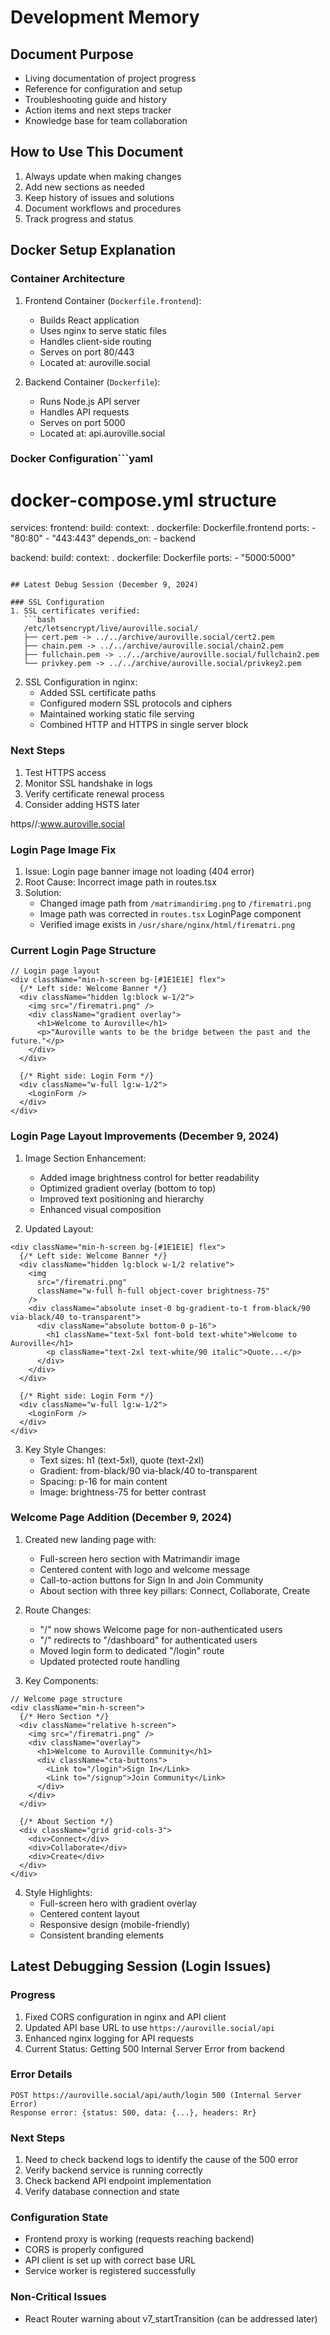 # Development Memory

## Document Purpose
- Living documentation of project progress
- Reference for configuration and setup
- Troubleshooting guide and history
- Action items and next steps tracker
- Knowledge base for team collaboration

## How to Use This Document
1. Always update when making changes
2. Add new sections as needed
3. Keep history of issues and solutions
4. Document workflows and procedures
5. Track progress and status

## Docker Setup Explanation

### Container Architecture
1. Frontend Container (`Dockerfile.frontend`):
   - Builds React application
   - Uses nginx to serve static files
   - Handles client-side routing
   - Serves on port 80/443
   - Located at: auroville.social

2. Backend Container (`Dockerfile`):
   - Runs Node.js API server
   - Handles API requests
   - Serves on port 5000
   - Located at: api.auroville.social

### Docker Configuration```yaml
# docker-compose.yml structure
services:
  frontend:
    build:
      context: .
      dockerfile: Dockerfile.frontend
    ports:
      - "80:80"
      - "443:443"
    depends_on:
      - backend

  backend:
    build:
      context: .
      dockerfile: Dockerfile
    ports:
      - "5000:5000"
```

## Latest Debug Session (December 9, 2024)

### SSL Configuration
1. SSL certificates verified:
   ```bash
   /etc/letsencrypt/live/auroville.social/
   ├── cert.pem -> ../../archive/auroville.social/cert2.pem
   ├── chain.pem -> ../../archive/auroville.social/chain2.pem
   ├── fullchain.pem -> ../../archive/auroville.social/fullchain2.pem
   └── privkey.pem -> ../../archive/auroville.social/privkey2.pem
   ```

2. SSL Configuration in nginx:
   - Added SSL certificate paths
   - Configured modern SSL protocols and ciphers
   - Maintained working static file serving
   - Combined HTTP and HTTPS in single server block

### Next Steps
1. Test HTTPS access
2. Monitor SSL handshake in logs
3. Verify certificate renewal process
4. Consider adding HSTS later

https//:www.auroville.social

### Login Page Image Fix
1. Issue: Login page banner image not loading (404 error)
2. Root Cause: Incorrect image path in routes.tsx
3. Solution:
   - Changed image path from `/matrimandirimg.png` to `/firematri.png`
   - Image path was corrected in `routes.tsx` LoginPage component
   - Verified image exists in `/usr/share/nginx/html/firematri.png`

### Current Login Page Structure
```tsx
// Login page layout
<div className="min-h-screen bg-[#1E1E1E] flex">
  {/* Left side: Welcome Banner */}
  <div className="hidden lg:block w-1/2">
    <img src="/firematri.png" />
    <div className="gradient overlay">
      <h1>Welcome to Auroville</h1>
      <p>"Auroville wants to be the bridge between the past and the future."</p>
    </div>
  </div>
  
  {/* Right side: Login Form */}
  <div className="w-full lg:w-1/2">
    <LoginForm />
  </div>
</div>
```

### Login Page Layout Improvements (December 9, 2024)
1. Image Section Enhancement:
   - Added image brightness control for better readability
   - Optimized gradient overlay (bottom to top)
   - Improved text positioning and hierarchy
   - Enhanced visual composition

2. Updated Layout:
```tsx
<div className="min-h-screen bg-[#1E1E1E] flex">
  {/* Left side: Welcome Banner */}
  <div className="hidden lg:block w-1/2 relative">
    <img 
      src="/firematri.png" 
      className="w-full h-full object-cover brightness-75"
    />
    <div className="absolute inset-0 bg-gradient-to-t from-black/90 via-black/40 to-transparent">
      <div className="absolute bottom-0 p-16">
        <h1 className="text-5xl font-bold text-white">Welcome to Auroville</h1>
        <p className="text-2xl text-white/90 italic">Quote...</p>
      </div>
    </div>
  </div>
  
  {/* Right side: Login Form */}
  <div className="w-full lg:w-1/2">
    <LoginForm />
  </div>
</div>
```

3. Key Style Changes:
   - Text sizes: h1 (text-5xl), quote (text-2xl)
   - Gradient: from-black/90 via-black/40 to-transparent
   - Spacing: p-16 for main content
   - Image: brightness-75 for better contrast

### Welcome Page Addition (December 9, 2024)
1. Created new landing page with:
   - Full-screen hero section with Matrimandir image
   - Centered content with logo and welcome message
   - Call-to-action buttons for Sign In and Join Community
   - About section with three key pillars: Connect, Collaborate, Create

2. Route Changes:
   - "/" now shows Welcome page for non-authenticated users
   - "/" redirects to "/dashboard" for authenticated users
   - Moved login form to dedicated "/login" route
   - Updated protected route handling

3. Key Components:
```tsx
// Welcome page structure
<div className="min-h-screen">
  {/* Hero Section */}
  <div className="relative h-screen">
    <img src="/firematri.png" />
    <div className="overlay">
      <h1>Welcome to Auroville Community</h1>
      <div className="cta-buttons">
        <Link to="/login">Sign In</Link>
        <Link to="/signup">Join Community</Link>
      </div>
    </div>
  </div>

  {/* About Section */}
  <div className="grid grid-cols-3">
    <div>Connect</div>
    <div>Collaborate</div>
    <div>Create</div>
  </div>
</div>
```

4. Style Highlights:
   - Full-screen hero with gradient overlay
   - Centered content layout
   - Responsive design (mobile-friendly)
   - Consistent branding elements

## Latest Debugging Session (Login Issues)

### Progress
1. Fixed CORS configuration in nginx and API client
2. Updated API base URL to use `https://auroville.social/api`
3. Enhanced nginx logging for API requests
4. Current Status: Getting 500 Internal Server Error from backend

### Error Details
```
POST https://auroville.social/api/auth/login 500 (Internal Server Error)
Response error: {status: 500, data: {...}, headers: Rr}
```

### Next Steps
1. Need to check backend logs to identify the cause of the 500 error
2. Verify backend service is running correctly
3. Check backend API endpoint implementation
4. Verify database connection and state

### Configuration State
- Frontend proxy is working (requests reaching backend)
- CORS is properly configured
- API client is set up with correct base URL
- Service worker is registered successfully

### Non-Critical Issues
- React Router warning about v7_startTransition (can be addressed later)

